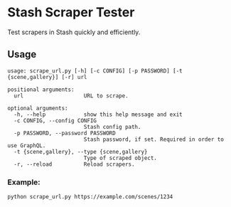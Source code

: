 # Stash Scraper Tester

Test scrapers in Stash quickly and efficiently.

## Usage

```
usage: scrape_url.py [-h] [-c CONFIG] [-p PASSWORD] [-t {scene,gallery}] [-r] url

positional arguments:
  url                   URL to scrape.

optional arguments:
  -h, --help            show this help message and exit
  -c CONFIG, --config CONFIG
                        Stash config path.
  -p PASSWORD, --password PASSWORD
                        Stash password, if set. Required in order to use GraphQL.
  -t {scene,gallery}, --type {scene,gallery}
                        Type of scraped object.
  -r, --reload          Reload scrapers.
```

### Example:
```
python scrape_url.py https://example.com/scenes/1234
```
